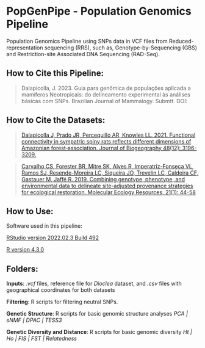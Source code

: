 # PopGenPipe - Population Genomics Pipeline

Population Genomics Pipeline using SNPs data in VCF files from Reduced-representation sequencing (RRS), such as, Genotype-by-Sequencing (GBS) and Restriction-site Associated DNA Sequencing (RAD-Seq).

## How to Cite this Pipeline:
> Dalapicolla, J. 2023. Guia para genômica de populações aplicada a mamíferos Neotropicais: do delineamento experimental às análises básicas com SNPs. Brazilian Journal of Mammalogy. Submtt. DOI:


## How to Cite the Datasets:
> [Dalapicolla J, Prado JR, Percequillo AR, Knowles LL. 2021. Functional connectivity in sympatric spiny rats reflects different dimensions of Amazonian forest‐association. Journal of Biogeography 48(12): 3196-3209.](https://doi.org/10.1111/jbi.14281)

> [Carvalho CS, Forester BR, Mitre SK, Alves R, Imperatriz-Fonseca VL, Ramos SJ, Resende-Moreira LC, Siqueira JO, Trevelin LC, Caldeira CF, Gastauer M, Jaffé R. 2019. Combining genotype, phenotype, and environmental data to delineate site-adjusted provenance strategies for ecological restoration. Molecular Ecology Resources, 21(1): 44-58](https://doi.org/10.1111/1755-0998.13191) 

## How to Use:
Software used in this pipeline:

[RStudio version 2022.02.3 Build 492](https://posit.co/)

[R version 4.3.0](https://www.r-project.org/)


## Folders:
__Inputs__: _.vcf_ files, reference file for _Dioclea_ dataset, and _.csv_ files with geographical coordinates for both datasets
    
__Filtering__: R scripts for filtering neutral SNPs. 

__Genetic Structure__: R scripts for basic genomic structure analyses _PCA | sNMF | DPAC | TESS3_

__Genetic Diversity and Distance__: R scripts for basic genomic diversity _Ht | Ho | FIS | FST | Relatedness_


